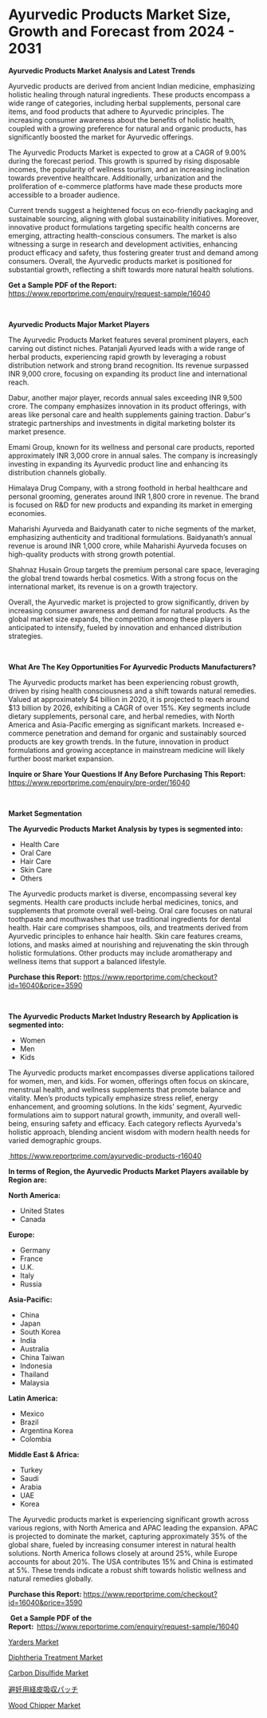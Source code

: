 <p><h1>Ayurvedic Products Market Size, Growth and Forecast from 2024 - 2031</h1></p><p><strong>Ayurvedic Products Market Analysis and Latest Trends</strong></p>
<p><p>Ayurvedic products are derived from ancient Indian medicine, emphasizing holistic healing through natural ingredients. These products encompass a wide range of categories, including herbal supplements, personal care items, and food products that adhere to Ayurvedic principles. The increasing consumer awareness about the benefits of holistic health, coupled with a growing preference for natural and organic products, has significantly boosted the market for Ayurvedic offerings.</p><p>The Ayurvedic Products Market is expected to grow at a CAGR of 9.00% during the forecast period. This growth is spurred by rising disposable incomes, the popularity of wellness tourism, and an increasing inclination towards preventive healthcare. Additionally, urbanization and the proliferation of e-commerce platforms have made these products more accessible to a broader audience.</p><p>Current trends suggest a heightened focus on eco-friendly packaging and sustainable sourcing, aligning with global sustainability initiatives. Moreover, innovative product formulations targeting specific health concerns are emerging, attracting health-conscious consumers. The market is also witnessing a surge in research and development activities, enhancing product efficacy and safety, thus fostering greater trust and demand among consumers. Overall, the Ayurvedic products market is positioned for substantial growth, reflecting a shift towards more natural health solutions.</p></p>
<p><strong>Get a Sample PDF of the Report:&nbsp;</strong> <a href="https://www.reportprime.com/enquiry/request-sample/16040">https://www.reportprime.com/enquiry/request-sample/16040</a></p>
<p>&nbsp;</p>
<p><strong>Ayurvedic Products Major Market Players</strong></p>
<p><p>The Ayurvedic Products Market features several prominent players, each carving out distinct niches. Patanjali Ayurved leads with a wide range of herbal products, experiencing rapid growth by leveraging a robust distribution network and strong brand recognition. Its revenue surpassed INR 9,000 crore, focusing on expanding its product line and international reach.</p><p>Dabur, another major player, records annual sales exceeding INR 9,500 crore. The company emphasizes innovation in its product offerings, with areas like personal care and health supplements gaining traction. Dabur's strategic partnerships and investments in digital marketing bolster its market presence.</p><p>Emami Group, known for its wellness and personal care products, reported approximately INR 3,000 crore in annual sales. The company is increasingly investing in expanding its Ayurvedic product line and enhancing its distribution channels globally.</p><p>Himalaya Drug Company, with a strong foothold in herbal healthcare and personal grooming, generates around INR 1,800 crore in revenue. The brand is focused on R&D for new products and expanding its market in emerging economies.</p><p>Maharishi Ayurveda and Baidyanath cater to niche segments of the market, emphasizing authenticity and traditional formulations. Baidyanath’s annual revenue is around INR 1,000 crore, while Maharishi Ayurveda focuses on high-quality products with strong growth potential.</p><p>Shahnaz Husain Group targets the premium personal care space, leveraging the global trend towards herbal cosmetics. With a strong focus on the international market, its revenue is on a growth trajectory.</p><p>Overall, the Ayurvedic market is projected to grow significantly, driven by increasing consumer awareness and demand for natural products. As the global market size expands, the competition among these players is anticipated to intensify, fueled by innovation and enhanced distribution strategies.</p></p>
<p>&nbsp;</p>
<p><strong>What Are The Key Opportunities For Ayurvedic Products Manufacturers?</strong></p>
<p><p>The Ayurvedic products market has been experiencing robust growth, driven by rising health consciousness and a shift towards natural remedies. Valued at approximately $4 billion in 2020, it is projected to reach around $13 billion by 2026, exhibiting a CAGR of over 15%. Key segments include dietary supplements, personal care, and herbal remedies, with North America and Asia-Pacific emerging as significant markets. Increased e-commerce penetration and demand for organic and sustainably sourced products are key growth trends. In the future, innovation in product formulations and growing acceptance in mainstream medicine will likely further boost market expansion.</p></p>
<p><strong>Inquire or Share Your Questions If Any Before Purchasing This Report:</strong> <a href="https://www.reportprime.com/enquiry/pre-order/16040">https://www.reportprime.com/enquiry/pre-order/16040</a></p>
<p>&nbsp;</p>
<p><strong>Market Segmentation</strong></p>
<p><strong>The Ayurvedic Products Market Analysis by types is segmented into:</strong></p>
<p><ul><li>Health Care</li><li>Oral Care</li><li>Hair Care</li><li>Skin Care</li><li>Others</li></ul></p>
<p><p>The Ayurvedic products market is diverse, encompassing several key segments. Health care products include herbal medicines, tonics, and supplements that promote overall well-being. Oral care focuses on natural toothpaste and mouthwashes that use traditional ingredients for dental health. Hair care comprises shampoos, oils, and treatments derived from Ayurvedic principles to enhance hair health. Skin care features creams, lotions, and masks aimed at nourishing and rejuvenating the skin through holistic formulations. Other products may include aromatherapy and wellness items that support a balanced lifestyle.</p></p>
<p><strong>Purchase this Report:&nbsp;</strong><a href="https://www.reportprime.com/checkout?id=16040&price=3590">https://www.reportprime.com/checkout?id=16040&price=3590</a></p>
<p>&nbsp;</p>
<p><strong>The Ayurvedic Products Market Industry Research by Application is segmented into:</strong></p>
<p><ul><li>Women</li><li>Men</li><li>Kids</li></ul></p>
<p><p>The Ayurvedic products market encompasses diverse applications tailored for women, men, and kids. For women, offerings often focus on skincare, menstrual health, and wellness supplements that promote balance and vitality. Men’s products typically emphasize stress relief, energy enhancement, and grooming solutions. In the kids' segment, Ayurvedic formulations aim to support natural growth, immunity, and overall well-being, ensuring safety and efficacy. Each category reflects Ayurveda's holistic approach, blending ancient wisdom with modern health needs for varied demographic groups.</p></p>
<p><a href="https://www.reportprime.com/ayurvedic-products-r16040">&nbsp;https://www.reportprime.com/ayurvedic-products-r16040</a></p>
<p><strong>In terms of Region, the Ayurvedic Products Market Players available by Region are:</strong></p>
<p>
    <p> <strong> North America: </strong>
        <ul>
            <li>United States</li>
            <li>Canada</li>
        </ul>
        </p> 
    <p> <strong> Europe: </strong>
        <ul>
            <li>Germany</li>
            <li>France</li>
            <li>U.K.</li>
            <li>Italy</li>
            <li>Russia</li>
        </ul>
        </p> 
    <p> <strong> Asia-Pacific: </strong>
        <ul>
            <li>China</li>
            <li>Japan</li>
            <li>South Korea</li>
            <li>India</li>
            <li>Australia</li>
            <li>China Taiwan</li>
            <li>Indonesia</li>
            <li>Thailand</li>
            <li>Malaysia</li>
        </ul>
        </p> 
    <p> <strong> Latin America: </strong>
        <ul>
            <li>Mexico</li>
            <li>Brazil</li>
            <li>Argentina Korea</li>
            <li>Colombia</li>
        </ul>
        </p> 
    <p> <strong> Middle East & Africa: </strong>
        <ul>
            <li>Turkey</li>
            <li>Saudi</li>
            <li>Arabia</li>
            <li>UAE</li>
            <li>Korea</li>
        </ul>
    </p>
    </p>
<p><p>The Ayurvedic products market is experiencing significant growth across various regions, with North America and APAC leading the expansion. APAC is projected to dominate the market, capturing approximately 35% of the global share, fueled by increasing consumer interest in natural health solutions. North America follows closely at around 25%, while Europe accounts for about 20%. The USA contributes 15% and China is estimated at 5%. These trends indicate a robust shift towards holistic wellness and natural remedies globally.</p></p>
<p><strong>Purchase this Report: </strong><a href="https://www.reportprime.com/checkout?id=16040&price=3590">https://www.reportprime.com/checkout?id=16040&price=3590</a></p>
<p>&nbsp;<strong>Get a Sample PDF of the Report:&nbsp;&nbsp;</strong><a href="https://www.reportprime.com/enquiry/request-sample/16040">https://www.reportprime.com/enquiry/request-sample/16040</a></p>
<p><strong></strong></p>
<p><p><a href="https://www.linkedin.com/pulse/market-leaders-laggards-global-yarders-trends-forecast-hk7je?trackingId=ymmbCH3RSBiV3BNAMOWp%2Fg%3D%3D">Yarders Market</a></p><p><a href="https://github.com/FahadAhmed223/Market-Research-Report-List-1/blob/main/diphtheria-treatment-market.md">Diphtheria Treatment Market</a></p><p><a href="https://medium.com/@lynnullrich1993/this-carbon-disulfide-market-research-report-evaluates-the-key-market-trends-drivers-and-8d17c01defa5">Carbon Disulfide Market</a></p><p><a href="https://medium.com/@dfg5fff/contraceptive-transdermal-patche-market-%E3%81%AF-%E3%82%B3%E3%82%B9%E3%83%88%E7%AE%A1%E7%90%86%E3%81%A8%E5%8A%B9%E7%8E%87%E5%90%91%E4%B8%8A%E3%82%92%E5%84%AA%E5%85%88%E3%81%97%E3%81%BE%E3%81%99-%E3%81%95%E3%82%89%E3%81%AB-%E5%A0%B1%E5%91%8A%E6%9B%B8%E3%81%AF%E5%B8%82%E5%A0%B4%E3%81%AE%E9%9C%80%E8%A6%81%E9%9D%A2%E3%81%A8%E4%BE%9B%E7%B5%A6%E9%9D%A2%E3%81%AE%E4%B8%A1%E6%96%B9%E3%82%92%E3%82%AB%E3%83%90%E3%83%BC%E3%81%97%E3%81%A6%E3%81%84%E3%81%BE%E3%81%99-e7a42eec6a58">避妊用経皮吸収パッチ</a></p><p><a href="https://www.linkedin.com/pulse/navigating-global-wood-chipper-market-landscape-trends-forecasts-pjqdc?trackingId=kNZ2M%2FitTZaWYTAms3zvcQ%3D%3D">Wood Chipper Market</a></p></p>